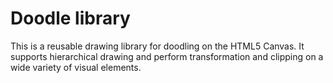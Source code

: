 # Doodle library

This is a reusable drawing library for doodling on the HTML5 Canvas.
It supports hierarchical drawing and perform transformation and clipping on a wide variety of visual elements.
